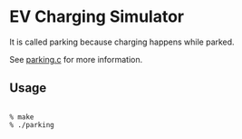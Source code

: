 # EV Charging Simulator

It is called parking because charging happens while parked.

See [parking.c](./parking.c) for more information.


## Usage

```shell

% make
% ./parking
```
